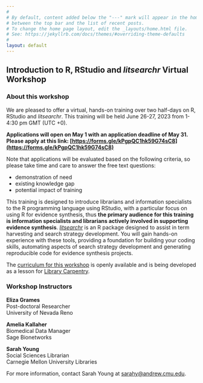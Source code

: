 ```yaml
---
#
# By default, content added below the "---" mark will appear in the home page
# between the top bar and the list of recent posts.
# To change the home page layout, edit the _layouts/home.html file.
# See: https://jekyllrb.com/docs/themes/#overriding-theme-defaults
#
layout: default
---
```


## Introduction to R, RStudio and *litsearchr* Virtual Workshop

### About this workshop

We are pleased to offer a virtual, hands-on training over two half-days on R, RStudio and *litsearchr*. This training will be held June 26-27, 2023 from 1-4:30 pm GMT (UTC +0). 

**Applications will open on May 1 with an application deadline of May 31. Please apply at this link: [https://forms.gle/kPgpQC1hk59G74sC8](https://forms.gle/kPgpQC1hk59G74sC8)**

Note that applications will be evaluated based on the following criteria, so please take time and care to answer the free text questions:

* demonstration of need
* existing knowledge gap
* potential impact of training


This training is designed to introduce librarians and information specialists to the R programming language using RStudio, with a particular focus on using R for evidence synthesis, thus **the primary audience for this training is information specialists and librarians actively involved in supporting evidence synthesis**. [*litsearchr*](https://elizagrames.github.io/litsearchr/) is an R package designed to assist in term harvesting and search strategy development. You will gain hands-on experience with these tools, providing a foundation for building your coding skills, automating aspects of search strategy development and generating reproducible code for evidence synthesis projects. 

The [curriculum for this workshop](https://carpentries-incubator.github.io/lc-litsearchr/) is openly available and is being developed as a lesson for [Library Carpentry](https://librarycarpentry.org/).

### Workshop Instructors

**Eliza Grames**  
Post-doctoral Researcher  
University of Nevada Reno

**Amelia Kallaher**  
Biomedical Data Manager  
Sage Bionetworks

**Sarah Young**  
Social Sciences Librarian  
Carnegie Mellon University Libraries

For more information, contact Sarah Young at sarahy@andrew.cmu.edu.
